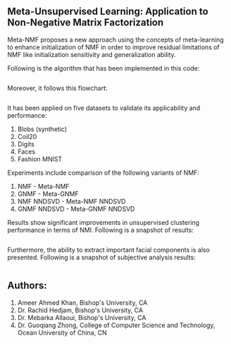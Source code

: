 ## Meta-Unsupervised Learning: Application to Non-Negative Matrix Factorization

Meta-NMF proposes a new approach using the concepts of meta-learning to enhance initialization of NMF in order to improve residual limitations of NMF like initialization sensitivity and generalization ability.

Following is the algorithm that has been implemented in this code:

<figure>
  <img src="https://github.com/user-attachments/assets/7c5ee2c2-dc8f-47f2-a414-bd287cc1f710" alt="">
</figure>

Moreover, it follows this flowchart:
<figure>
  <img src="https://github.com/user-attachments/assets/6bcc6d45-65c3-45cb-a175-2c5988d02b21" alt="">
</figure>

It has been applied on five datasets to validate its applicability and performance:
1. Blobs (synthetic)
2. Coil20
3. Digits
4. Faces
5. Fashion MNIST

Experiments include comparison of the following variants of NMF:
1. NMF - Meta-NMF
2. GNMF - Meta-GNMF
3. NMF NNDSVD - Meta-NMF NNDSVD
4. GNMF NNDSVD - Meta-GNMF NNDSVD

Results show significant improvements in unsupervised clustering performance in terms of NMI. Following is a snapshot of results:

<figure>
  <img src="https://github.com/user-attachments/assets/e70c1c4e-06cb-4e23-aad6-7db282563748" alt="">
</figure>

Furthermore, the ability to extract important facial components is also presented. Following is a snapshot of subjective analysis results:

<figure>
  <img src="https://github.com/user-attachments/assets/d4ebb7c0-c585-4439-8871-ab5df8227009" alt="">
</figure>

## Authors:
1. Ameer Ahmed Khan, Bishop's University, CA
2. Dr. Rachid Hedjam, Bishop's University, CA
3. Dr. Mebarka Allaoui, Bishop's University, CA
4. Dr. Guoqiang Zhong, College of Computer Science and Technology, Ocean University of China, CN
